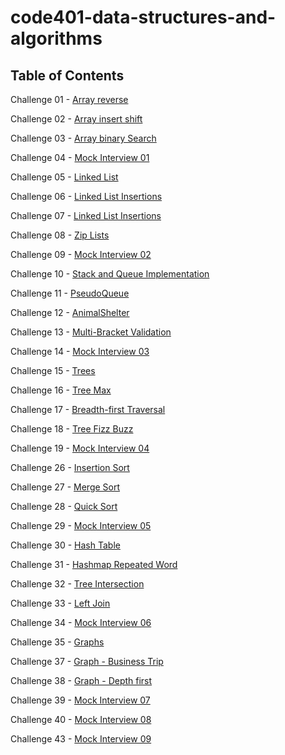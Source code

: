 # code401-data-structures-and-algorithms

## Table of Contents

Challenge 01 - [Array reverse](/challenges/challenge-01/README.md)

Challenge 02 - [Array insert shift](/challenges/challenge-02/README.md)

Challenge 03 - [Array binary Search](/challenges/challenge-03/README.md)

Challenge 04 - [Mock Interview 01](/challenges/challenge-04/README.md)

Challenge 05 - [Linked List](/challenges/challenge-05/README.md)

Challenge 06 - [Linked List Insertions](/challenges/challenge-06/README.md)

Challenge 07 - [Linked List Insertions](/challenges/challenge-07/README.md)

Challenge 08 - [Zip Lists](/challenges/challenge-08/README.md)

Challenge 09 - [Mock Interview 02](/challenges/challenge-09/README.md)

Challenge 10 - [Stack and Queue Implementation](/challenges/challenge-10/README.md)

Challenge 11 - [PseudoQueue](/challenges/challenge-11/README.md)

Challenge 12 - [AnimalShelter](/challenges/challenge-12/README.md)

Challenge 13 - [Multi-Bracket Validation](/challenges/challenge-13/README.md)

Challenge 14 - [Mock Interview 03](/challenges/challenge-14/README.md)

Challenge 15 - [Trees](/challenges/challenge-15/README.md)

Challenge 16 - [Tree Max](/challenges/challenge-16/README.md)

Challenge 17 - [Breadth-first Traversal](/challenges/challenge-17/README.md)

Challenge 18 - [Tree Fizz Buzz](/challenges/challenge-18/README.md)

Challenge 19 - [Mock Interview 04](/challenges/challenge-19/README.md)

Challenge 26 - [Insertion Sort](/challenges/challenge-26/README.md)

Challenge 27 - [Merge Sort](/challenges/challenge-27/README.md)

Challenge 28 - [Quick Sort](/challenges/challenge-28/README.md)

Challenge 29 - [Mock Interview 05](/challenges/challenge-29/README.md)

Challenge 30 - [Hash Table](/challenges/challenge-30/README.md)

Challenge 31 - [Hashmap Repeated Word](/challenges/challenge-31/README.md)

Challenge 32 - [Tree Intersection](/challenges/challenge-32/README.md)

Challenge 33 - [Left Join](/challenges/challenge-33/README.md)

Challenge 34 - [Mock Interview 06](/challenges/challenge-34/README.md)

Challenge 35 - [Graphs](challenges/challenge-35/README.md)

Challenge 37 - [Graph - Business Trip](challenges/challenge-37/README.md)

Challenge 38 - [Graph - Depth first](challenges/challenge-38/README.md)

Challenge 39 - [Mock Interview 07](challenges/challenge-39/README.md)

Challenge 40 - [Mock Interview 08](challenges/challenge-40/README.md)

Challenge 43 - [Mock Interview 09](challenges/challenge-43/README.md)
